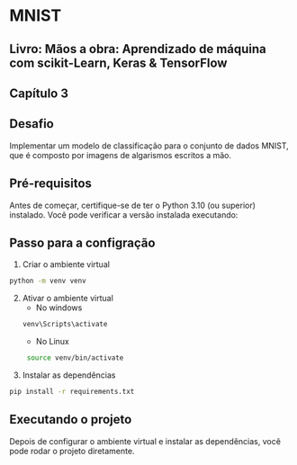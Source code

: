# MNIST
## Livro: Mãos a obra: Aprendizado de máquina com scikit-Learn, Keras & TensorFlow
## Capítulo 3

## Desafio
Implementar um modelo de classificação para o conjunto de dados MNIST, que é composto por imagens de algarismos escritos a mão.

## Pré-requisitos
Antes de começar, certifique-se de ter o Python 3.10 (ou superior) instalado. Você pode verificar a versão instalada executando:

## Passo para a configração
1. Criar o ambiente virtual
```bash
python -m venv venv
```
2. Ativar o ambiente virtual
    - No windows 
    ```bash
    venv\Scripts\activate
    ```
   - No Linux
   ```bash
    source venv/bin/activate
   ```
3. Instalar as dependências
```bash
pip install -r requirements.txt
```

## Executando o projeto
Depois de configurar o ambiente virtual e instalar as dependências, você pode rodar o projeto diretamente.